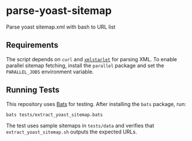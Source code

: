 # parse-yoast-sitemap
Parse yoast sitemap.xml with bash to URL list

## Requirements

The script depends on `curl` and [`xmlstarlet`](https://xmlstar.sourceforge.net/)
for parsing XML. To enable parallel sitemap fetching, install the
`parallel` package and set the `PARALLEL_JOBS` environment variable.

## Running Tests

This repository uses [Bats](https://github.com/bats-core/bats-core) for testing. After installing the `bats` package, run:

```bash
bats tests/extract_yoast_sitemap.bats
```

The test uses sample sitemaps in `tests/data` and verifies that `extract_yoast_sitemap.sh` outputs the expected URLs.
